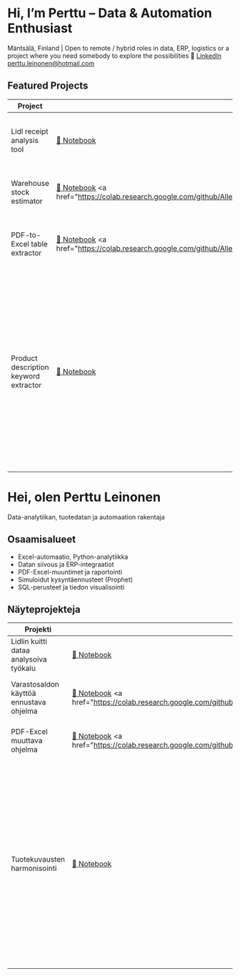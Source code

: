 # Hi, I’m Perttu – Data & Automation Enthusiast

Mäntsälä, Finland | Open to remote / hybrid roles in data, ERP, logistics or a project where you need somebody to explore the possibilities
🔗 [LinkedIn](https://www.linkedin.com/in/perttu-leinonen-487325b7) perttu.leinonen@hotmail.com

## Featured Projects
| Project | Repo | What it shows |
|---------|------|---------------|
| Lidl receipt analysis tool | <a href="Toolbox/notebooks/Lidl_receipt_financial_tracker.ipynb">📓 Notebook</a>  <a href="https://colab.research.google.com/github/Alleyfoo/Alleyfoo/blob/main/notebooks/Lidl_receipt_financial_tracker.ipynb"> | Analyses receipts from LIDL and analyses monthly usage data |
| Warehouse stock estimator | <a href="Toolbox/notebooks/prophet.ipynb">📓 Notebook</a>  <a href="https://colab.research.google.com/github/Alleyfoo/Alleyfoo/blob/main/notebooks/Warehouse_stock_estimator.ipynb> | Calculates estimates of warehouse stocks using Prophet library |
| PDF-to-Excel table extractor | <a href="Toolbox/notebooks/pdf_to_excel_converter.ipynb">📓 Notebook</a> <a href="https://colab.research.google.com/github/Alleyfoo/Alleyfoo/blob/main/notebooks/pdf_to_excel_converter.ipynb> | Converts a table from PDF document into an Excel table using OCR-technique |
| Product description keyword extractor | <a href="Toolbox/notebooks/Product_Description_Keyword_Extraction_Demo.ipynb">📓 Notebook</a> <a href="https://colab.research.google.com/github/Alleyfoo/Alleyfoo/blob/main/notebooks/Product_Description_Keyword_Extraction_Demo.ipynb"> | This project automates the extraction of technical keywords from messy product description data, using pattern matching and categorization logic. It is designed for scenarios like product catalog cleaning, data harmonization, or Master Data Management (MDM) preprocessing. |


# Hei, olen Perttu Leinonen
Data-analytiikan, tuotedatan ja automaation rakentaja

## Osaamisalueet
- Excel-automaatio, Python-analytiikka
- Datan siivous ja ERP-integraatiot
- PDF-Excel-muuntimet ja raportointi
- Simuloidut kysyntäennusteet (Prophet)
- SQL-perusteet ja tiedon visualisointi

## Näyteprojekteja

| Projekti | Repo | Kuvaus |
|----------|------|--------|
| Lidlin kuitti dataa analysoiva työkalu | <a href="Toolbox/notebooks/Lidl_receipt_financial_tracker.ipynb">📓 Notebook</a>  <a href="https://colab.research.google.com/github/Alleyfoo/Alleyfoo/blob/main/notebooks/Lidl_receipt_financial_tracker.ipynb"> | Analysoi LIDLin kuiteista käyttödataa |
| Varastosaldon käyttöä ennustava ohjelma | <a href="Toolbox/notebooks/prophet.ipynb">📓 Notebook</a>  <a href="https://colab.research.google.com/github/Alleyfoo/Alleyfoo/blob/main/notebooks/Warehouse_stock_estimator.ipynb> | Laskee ennakoivasti varastodataa käyttäen Prophet-kirjastoa |
| PDF-Excel muuttava ohjelma | <a href="Toolbox/notebooks/pdf_to_excel_converter.ipynb">📓 Notebook</a> <a href="https://colab.research.google.com/github/Alleyfoo/Alleyfoo/blob/main/notebooks/pdf_to_excel_converter.ipynb>  | Muuntaa katalogi-PDF:stä taulukon Excel-muotoon OCR-tekniikalla |
| Tuotekuvausten harmonisointi | <a href="Toolbox/notebooks/Product_Description_Keyword_Extraction_Demo.ipynb">📓 Notebook</a> <a href="https://colab.research.google.com/github/Alleyfoo/Alleyfoo/blob/main/notebooks/Product_Description_Keyword_Extraction_Demo.ipynb"> | Tämä projekti automatisoi teknisten avainsanojen poiminnan sekavasta tuotekuvausdatan joukosta hyödyntäen kaaviontunnistusta ja luokittelulogiikkaa. Se on suunniteltu käytettäväksi esimerkiksi tuotekatalogien siistimisessä, datan harmonisoinnissa tai Master Data Management (MDM) -esikäsittelyssä.|
